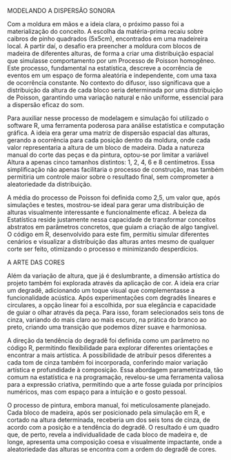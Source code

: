 MODELANDO A DISPERSÃO SONORA

Com a moldura em mãos e a ideia clara, o próximo passo foi a materialização do conceito. 
A escolha da matéria-prima recaiu sobre caibros de pinho quadrados (5x5cm), encontrados em uma madeireira local. 
A partir daí, o desafio era preencher a moldura com blocos de madeira de diferentes alturas, de forma a criar 
uma distribuição espacial que simulasse comportamento por um Processo de Poisson homogêneo. Este processo, 
fundamental na estatística, descreve a ocorrência de eventos em um espaço de forma aleatória e independente, 
com uma taxa de ocorrência constante. No contexto do difusor, isso significava que a distribuição da altura de 
cada bloco seria determinada por uma distribuição de Poisson, garantindo uma variação natural e não uniforme, 
essencial para a dispersão eficaz do som.

Para auxiliar nesse processo de modelagem e simulação foi utilizado o software R, uma ferramenta poderosa para 
análise estatística e computação gráfica. A ideia era gerar uma matriz de dispersão espacial das alturas, 
gerando a ocorrência para cada posição dentro da moldura, onde cada valor representaria a altura de um bloco 
de madeira. Dada a natureza manual do corte das peças e da pintura, optou-se por limitar a variável Altura a 
apenas cinco tamanhos distintos: 1, 2, 4, 6 e 8 centímetros. Essa simplificação não apenas facilitaria o 
processo de construção, mas também permitiria um controle maior sobre o resultado final, sem comprometer a 
aleatoriedade da distribuição.

A média do processo de Poisson foi definida como 2,5, um valor que, após simulações e testes, mostrou-se ideal 
para gerar uma distribuição de alturas visualmente interessante e funcionalmente eficaz. A beleza da Estatística 
reside justamente nessa capacidade de transformar conceitos abstratos em parâmetros concretos, que guiam a 
criação de algo tangível. O código em R, desenvolvido para este fim, permitiu simular diferentes cenários e 
visualizar a distribuição das alturas antes mesmo de qualquer corte ser feito, otimizando o processo e minimizando 
desperdícios.

A ARTE DAS CORES

Além da variação de altura, que já é deslumbrante, a dimensão artística do projeto também foi explorada através 
da aplicação de cor. A ideia era criar um degradê, adicionando um toque visual que complementasse a funcionalidade 
acústica. Após experimentações com degradês lineares e circulares, a opção linear foi a escolhida, por sua elegância 
e capacidade de guiar o olhar através da peça. Para isso, foram selecionados seis tons de cinza, variando do mais 
claro ao mais escuro, na prática do branco ao preto, criando uma transição que podemos dizer suave e harmoniosa.

A direção da tendência do degradê foi definida como um parâmetro no código R, permitindo flexibilidade para explorar
diferentes orientações e encontrar a mais artística. A possibilidade de atribuir pesos diferentes a cada tom de cinza 
também foi incorporada, conferindo maior variação artística e profundidade à composição. Essa abordagem parametrizada, 
tão comum na estatística e na programação, revelou-se uma ferramenta valiosa para a expressão criativa, permitindo 
que a arte fosse guiada por princípios numéricos, mas com espaço para a intuição e o gosto pessoal.

O processo de pintura, embora manual, foi meticulosamente planejado. Cada bloco de madeira, após ser posicionado 
pela simulação em R, e cortado na altura determinada, receberia um dos seis tons de cinza, de acordo com a posição e
a tendência do degradê. O resultado é um quadro que, de perto, revela a individualidade de cada bloco de madeira e, 
de longe, apresenta uma composição coesa e visualmente impactante, onde a aleatoriedade das alturas se encontra com 
a ordem do degradê de cores.
